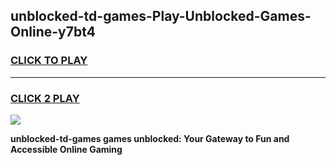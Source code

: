 
## unblocked-td-games-Play-Unblocked-Games-Online-y7bt4
<h3>
<a href="https://premium76.site?title=unblocked-td-games&ref=25A">CLICK TO PLAY</a></h3>
<hr>

<h3>
<a href="https://premium76.site?title=unblocked-td-games&ref=25A">CLICK 2 PLAY</a>
  
</h3>

<a href="https://premium76.site?title=unblocked-td-games&ref=25A"><img src="https://clearcache.store/games.png"></a>


**unblocked-td-games games unblocked: Your Gateway to Fun and Accessible Online Gaming**
